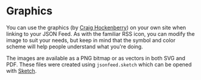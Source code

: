 # Graphics

You can use the graphics (by [Craig Hockenberry](http://furbo.org/)) on your own site when linking to your JSON Feed. As with the familiar RSS icon, you can modify the image to suit your needs, but keep in mind that the symbol and color scheme will help people understand what you're doing.

The images are available as a PNG bitmap or as vectors in both SVG and PDF. These files were created using `jsonfeed.sketch` which can be opened with [Sketch](https://sketchapp.com/).